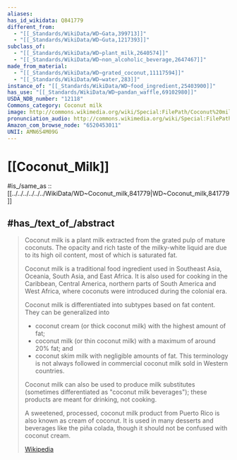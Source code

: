 ```yaml
---
aliases: 
has_id_wikidata: Q841779
different_from:
  - "[[_Standards/WikiData/WD~Gata,399713]]"
  - "[[_Standards/WikiData/WD~Guta,1217393]]"
subclass_of:
  - "[[_Standards/WikiData/WD~plant_milk,2640574]]"
  - "[[_Standards/WikiData/WD~non_alcoholic_beverage,2647467]]"
made_from_material:
  - "[[_Standards/WikiData/WD~grated_coconut,11117594]]"
  - "[[_Standards/WikiData/WD~water,283]]"
instance_of: "[[_Standards/WikiData/WD~food_ingredient,25403900]]"
has_use: "[[_Standards/WikiData/WD~pandan_waffle,69102980]]"
USDA_NDB_number: "12118"
Commons_category: Coconut milk
image: http://commons.wikimedia.org/wiki/Special:FilePath/Coconut%20milk%20from%20can01.JPG
pronunciation_audio: http://commons.wikimedia.org/wiki/Special:FilePath/LL-Q9610%20%28ben%29-Titodutta-%E0%A6%A8%E0%A6%BE%E0%A6%B0%E0%A6%95%E0%A7%87%E0%A6%B2%20%E0%A6%A6%E0%A7%81%E0%A6%A7.wav
Amazon_com_browse_node: "6520453011"
UNII: AMN6S4M09G
---
```


# [[Coconut_Milk]] 

#is_/same_as :: [[../../../../../../WikiData/WD~Coconut_milk,841779|WD~Coconut_milk,841779]] 

## #has_/text_of_/abstract 

> Coconut milk is a plant milk extracted from the grated pulp of mature coconuts. 
> The opacity and rich taste of the milky-white liquid are due to its high oil content, most of which is saturated fat. 
> 
> Coconut milk is a traditional food ingredient used in Southeast Asia, Oceania, South Asia, and East Africa. 
> It is also used for cooking in the Caribbean, Central America, 
> northern parts of South America and West Africa, 
> where coconuts were introduced during the colonial era.
>
> Coconut milk is differentiated into subtypes based on fat content. 
> They can be generalized into 
> - coconut cream (or thick coconut milk) with the highest amount of fat; 
> - coconut milk (or thin coconut milk) with a maximum of around 20% fat; and 
> - coconut skim milk with negligible amounts of fat. 
> This terminology is not always followed in commercial coconut milk sold in Western countries.
>
> Coconut milk can also be used to produce milk substitutes 
> (sometimes differentiated as "coconut milk beverages"); 
> these products are meant for drinking, not cooking. 
> 
> A sweetened, processed, coconut milk product from Puerto Rico is also known as cream of coconut. 
> It is used in many desserts and beverages like the piña colada, 
> though it should not be confused with coconut cream.
>
> [Wikipedia](https://en.wikipedia.org/wiki/Coconut%20milk) 

